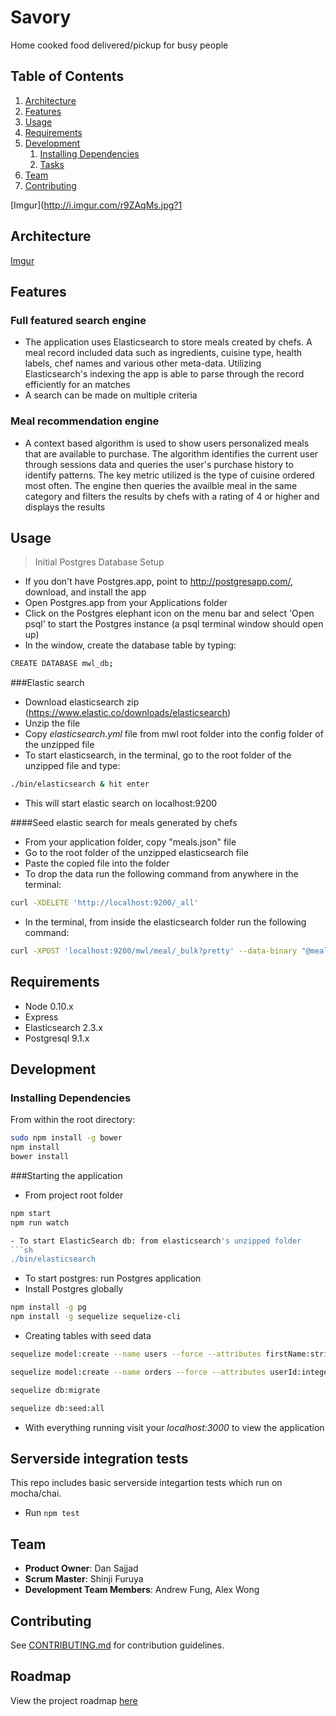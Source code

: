 # Savory
Home cooked food delivered/pickup for busy people


## Table of Contents

1. [Architecture](#Architecture)  
1. [Features](#Features) 
1. [Usage](#Usage)
1. [Requirements](#requirements)
1. [Development](#development)
    1. [Installing Dependencies](#installing-dependencies)
    1. [Tasks](#tasks)
1. [Team](#team)
1. [Contributing](#contributing)



[Imgur](http://i.imgur.com/r9ZAqMs.jpg?1

## Architecture
[Imgur](http://i.imgur.com/zABJec5.png?1)

## Features

### Full featured search engine
- The application uses Elasticsearch to store meals created by chefs. A meal record included data such as ingredients, cuisine type, health labels, chef names and various other meta-data. Utilizing Elasticsearch's indexing the app is able to parse through the record efficiently for an matches
- A search can be made on multiple criteria 

### Meal recommendation engine
- A context based algorithm is used to show users personalized meals that are available to purchase. The algorithm identifies the current user through sessions data and queries the user's purchase history to identify patterns. The key metric utilized is the type of cuisine ordered most often. The engine then queries the availble meal in the same category and filters the results by chefs with a rating of 4 or higher and displays the results 

## Usage

> Initial Postgres Database Setup

- If you don't have Postgres.app, point to http://postgresapp.com/, download,
and install the app
- Open Postgres.app from your Applications folder
- Click on the Postgres elephant icon on the menu bar and select 'Open psql'
to start the Postgres instance (a psql terminal window should open up)
- In the window, create the database table by typing:
```sh
CREATE DATABASE mwl_db;
```

###Elastic search
- Download elasticsearch zip (https://www.elastic.co/downloads/elasticsearch)
- Unzip the file
- Copy *elasticsearch.yml* file from mwl root folder into the config folder of the unzipped file
- To start elasticsearch, in the terminal, go to the root folder of the unzipped file and type: 
```sh
./bin/elasticsearch & hit enter
```
- This will start elastic search on localhost:9200 

####Seed elastic search for meals generated by chefs
- From your application folder, copy "meals.json" file
- Go to the root folder of the unzipped elasticsearch file
- Paste the copied file into the folder
- To drop the data run the following command from anywhere in the terminal:  
```sh
curl -XDELETE 'http://localhost:9200/_all'
```
- In the terminal, from inside the elasticsearch folder run the following command: 
```sh
curl -XPOST 'localhost:9200/mwl/meal/_bulk?pretty' --data-binary "@meals.json";
```

## Requirements

- Node 0.10.x
- Express
- Elasticsearch 2.3.x
- Postgresql 9.1.x

## Development

### Installing Dependencies

From within the root directory:

```sh
sudo npm install -g bower
npm install
bower install
```

###Starting the application

- From project root folder
```sh
npm start
npm run watch

- To start ElasticSearch db: from elasticsearch's unzipped folder
```sh
./bin/elasticsearch
```
- To start postgres: run Postgres application 
- Install Postgres globally
```sh
npm install -g pg
npm install -g sequelize sequelize-cli
```
- Creating tables with seed data
```sh
sequelize model:create --name users --force --attributes firstName:string,lastName:string,email:string,description:string,phone:string,password:string,address:string,zip:string,profile:string,chef:boolean,numOrders:integer,avgRating:float,stripe:string
```
```sh
sequelize model:create --name orders --force --attributes userId:integer,chefId:integer,mealId:string,food:string,cuisine:string,description:string,quantity:integer,price:float,userAddress:string,orderDate:date,rating:float,review:string,image:string
```
```sh
sequelize db:migrate
```
```sh
sequelize db:seed:all
```
- With everything running visit your *localhost:3000* to view the application

## Serverside integration tests
This repo includes basic serverside integartion tests which run on mocha/chai.
- Run `npm test`

## Team

  - __Product Owner__: Dan Sajjad
  - __Scrum Master__: Shinji Furuya
  - __Development Team Members__: Andrew Fung, Alex Wong

## Contributing

See [CONTRIBUTING.md](CONTRIBUTING.md) for contribution guidelines.

## Roadmap

View the project roadmap [here](LINK_TO_PROJECT_ISSUES)